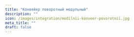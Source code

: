 ```yaml
---
title: "Конвейер поворотный модульный"
description: ""
icon: /images/integration/modilnii-konveer-povorotnii.jpg 
meta_title: ""
draft: false
---
```


